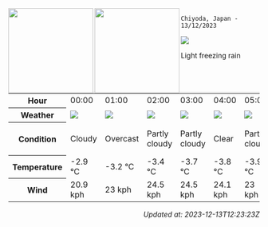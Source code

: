 <div><img align="left" height="170px" src="https://github-readme-stats.vercel.app/api?username=ryota-murakami&show_icons=true&theme=gotham" /><img align="left" height="170px" src="https://github-readme-stats.vercel.app/api/top-langs/?username=ryota-murakami&theme=gotham&layout=compact" /></div>



`Chiyoda, Japan - 13/12/2023`

<img src="https://cdn.weatherapi.com/weather/64x64/day/311.png"/>

Light freezing rain


<table>
    <tr>
        <th>Hour</th>
        <td>00:00</td><td>01:00</td><td>02:00</td><td>03:00</td><td>04:00</td><td>05:00</td><td>06:00</td><td>07:00</td><td>08:00</td><td>09:00</td><td>10:00</td><td>11:00</td><td>12:00</td><td>13:00</td><td>14:00</td><td>15:00</td><td>16:00</td><td>17:00</td><td>18:00</td><td>19:00</td><td>20:00</td><td>21:00</td><td>22:00</td><td>23:00</td>
    </tr>
    <tr>
        <th>Weather</th>
        <td><img src="https://cdn.weatherapi.com/weather/64x64/night/119.png"></img></td><td><img src="https://cdn.weatherapi.com/weather/64x64/night/122.png"></img></td><td><img src="https://cdn.weatherapi.com/weather/64x64/night/116.png"></img></td><td><img src="https://cdn.weatherapi.com/weather/64x64/night/116.png"></img></td><td><img src="https://cdn.weatherapi.com/weather/64x64/night/113.png"></img></td><td><img src="https://cdn.weatherapi.com/weather/64x64/night/116.png"></img></td><td><img src="https://cdn.weatherapi.com/weather/64x64/night/119.png"></img></td><td><img src="https://cdn.weatherapi.com/weather/64x64/day/113.png"></img></td><td><img src="https://cdn.weatherapi.com/weather/64x64/day/326.png"></img></td><td><img src="https://cdn.weatherapi.com/weather/64x64/day/311.png"></img></td><td><img src="https://cdn.weatherapi.com/weather/64x64/day/311.png"></img></td><td><img src="https://cdn.weatherapi.com/weather/64x64/day/326.png"></img></td><td><img src="https://cdn.weatherapi.com/weather/64x64/day/332.png"></img></td><td><img src="https://cdn.weatherapi.com/weather/64x64/day/338.png"></img></td><td><img src="https://cdn.weatherapi.com/weather/64x64/day/368.png"></img></td><td><img src="https://cdn.weatherapi.com/weather/64x64/day/227.png"></img></td><td><img src="https://cdn.weatherapi.com/weather/64x64/night/179.png"></img></td><td><img src="https://cdn.weatherapi.com/weather/64x64/night/227.png"></img></td><td><img src="https://cdn.weatherapi.com/weather/64x64/night/179.png"></img></td><td><img src="https://cdn.weatherapi.com/weather/64x64/night/311.png"></img></td><td><img src="https://cdn.weatherapi.com/weather/64x64/night/179.png"></img></td><td><img src="https://cdn.weatherapi.com/weather/64x64/night/227.png"></img></td><td><img src="https://cdn.weatherapi.com/weather/64x64/night/329.png"></img></td><td><img src="https://cdn.weatherapi.com/weather/64x64/night/329.png"></img></td>
    </tr>
    <tr>
        <th>Condition</th>
        <td width="200px">Cloudy</td><td width="200px">Overcast</td><td width="200px">Partly cloudy</td><td width="200px">Partly cloudy</td><td width="200px">Clear</td><td width="200px">Partly cloudy</td><td width="200px">Cloudy</td><td width="200px">Sunny</td><td width="200px">Light snow</td><td width="200px">Light freezing rain</td><td width="200px">Light freezing rain</td><td width="200px">Light snow</td><td width="200px">Moderate snow</td><td width="200px">Heavy snow</td><td width="200px">Light snow showers</td><td width="200px">Blowing snow</td><td width="200px">Patchy snow possible</td><td width="200px">Blowing snow</td><td width="200px">Patchy snow possible</td><td width="200px">Light freezing rain</td><td width="200px">Patchy snow possible</td><td width="200px">Blowing snow</td><td width="200px">Patchy moderate snow</td><td width="200px">Patchy moderate snow</td>
    </tr>
    <tr>
        <th>Temperature</th>
        <td>-2.9 °C</td><td>-3.2 °C</td><td>-3.4 °C</td><td>-3.7 °C</td><td>-3.8 °C</td><td>-3.9 °C</td><td>-3.8 °C</td><td>-4 °C</td><td>-3.6 °C</td><td>-3.1 °C</td><td>-2.7 °C</td><td>-2.6 °C</td><td>-3.4 °C</td><td>-3.4 °C</td><td>-2.9 °C</td><td>-3.8 °C</td><td>-4.8 °C</td><td>-5.3 °C</td><td>-5.5 °C</td><td>-5.6 °C</td><td>-5.5 °C</td><td>-5.6 °C</td><td>-5.7 °C</td><td>-5.7 °C</td>
    </tr>
    <tr>
        <th>Wind</th>
        <td>20.9 kph</td><td>23 kph</td><td>24.5 kph</td><td>24.5 kph</td><td>24.1 kph</td><td>23 kph</td><td>19.4 kph</td><td>15.8 kph</td><td>19.4 kph</td><td>25.6 kph</td><td>25.2 kph</td><td>24.1 kph</td><td>20.5 kph</td><td>24.8 kph</td><td>28.4 kph</td><td>29.5 kph</td><td>28.1 kph</td><td>30.2 kph</td><td>30.2 kph</td><td>31 kph</td><td>29.5 kph</td><td>28.1 kph</td><td>30.6 kph</td><td>29.9 kph</td>
    </tr>
</table>


<div align="right">

*Updated at: 2023-12-13T12:23:23Z*

</div>

